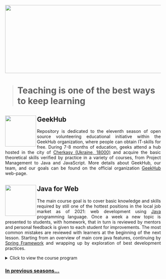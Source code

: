 <p align="center">
  <img width="600" height="220" src="https://github.com/brahinets/GeekHub-J4W-11/assets/4119411/a9e2eb3a-e690-4be8-8226-55787f46b377">   
</p>

> # Teaching is one of the best ways to keep learning

<img align="left" width="100" height="100" src="https://user-images.githubusercontent.com/4119411/153082286-ee66eabe-7f14-48ed-8256-ad7cf4a8dd2f.png"> GeekHub
------------
<p align="justify">
Repository is dedicated to the eleventh season of open source volunteering educational initiative within the GeekHub organization, where people can obtain IT-skills for free. During 7-8 months of education, geeks attend a hub hosted in the city of <a href="https://goo.gl/maps/mZi6u17qnN3VdEzC7">Cherkasy (Ukraine, 18000)</a> and acquire the basic theoretical skills verified by practice in a variety of courses, from Project Management to Java and JavaScript. More details about GeekHub, our team, and our goals can be found on the official organization <a href="https://geekhub.ck.ua">GeekHub</a> web-page.
</p>

<img align="left" width="100" height="100" src="https://user-images.githubusercontent.com/4119411/153068812-79820f3c-25dc-4e61-87dd-bf21b6b74986.png"> Java for Web
------------
<p align="justify">
The main course goal is to cover basic knowledge and skills required by still one of the hottest positions in the local job market as of 2021:  web development using <a href="https://www.java.com">Java</a> programming language. Once a week a new topic is presented to students, with homework, that in turn is reviewed by mentors and personal feedback is given to each student for improvements. The most common mistakes are reviewed with learners at the beginning of the next lesson. Starting from an overview of main core java features, continuing by <a href="https://spring.io">Spring Framework</a> and wrapping up by exploration of best development practices.
</p>

<details>  
<summary>Click to view the course program</summary>

|№|Topic|Date|
|---|---|---|
|1|Intro| 2021-11-02|
|2|Basics|2021-11-09|
|3|Object-oriented Programming|2021-11-16|
|4|Error Propagation and Handling|2021-11-23|
|5|Code Testing (Unit)|2021-11-30|
|6|Practice|2021-12-07|
|7|Generics. Collections Framework|2021-12-14|
|8|Gradle, DateTime API, Optional Class|2021-12-21|
|9|CI|?| 
|10|Functional Programming, Stream API|2022-01-11|
|11|Input/Output|2022-01-18|
|12|Reflection API|2022-01-25|
|13|Servlet API (Web)|2022-02-01|
|14|JDBC|2022-02-15|
|15|Spring IoC|2022-02-22|
|16|Spring JDBC, Flyway|2022-03-29|
|17|Spring MVC, Boot|2022-04-05|
|19|REST, Swagger|2022-04-12|
|20|Front End|2022-04-16-17|
|21|Spring Security p1.|2022-04-19|
|22|Spring Security p2|2022-04-21|
|23|Concurrency|2022-04-26|
|24|Integration Testing|2022-05-03|
|25|CD/Bootstrap|2022-05-06|
|26|Course works BE preview|2022-05-10|
|27|Course works FE preview|2022-05-17|
|28|Course works review|2022-05-31|
|29|Docker + Kubernetes|TBD|

</details>


### [In previous seasons...](https://github.com/brahinets/GeekHub-J4W-X)
</p>
